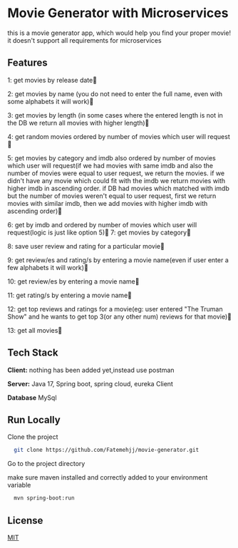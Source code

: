 # Movie Generator with Microservices

 this is a movie generator app, which would help you find your proper movie! 
 it doesn't support all requirements for microservices


## Features

1: get movies by release date🌟

2: get movies by name (you do not need to enter the full name, even with some alphabets it will work)🌟

3: get movies by length (in some cases where the entered length is not in the DB we return all movies with higher length)🌟

4: get random movies ordered by number of movies which user will request🌟

5: get movies by category and imdb also ordered by number of movies which user will request(if we had movies with same imdb and also the number of movies were equal to user request,
we return the movies. if we didn't have any movie which could fit with the imdb we return movies with higher imdb in ascending order. if DB had movies which matched with imdb
but the number of movies weren't equal to user request, first we return movies with similar imdb, then we add movies with higher imdb with ascending order)🌟

6: get by imdb and ordered by number of movies which user will request(logic is just like option 5)🌟
7: get movies by category🌟

8: save user review and rating for a particular movie🌟

9: get review/es and rating/s by entering a movie name(even if user enter a few alphabets it will work)🌟

10: get review/es by entering a movie name🌟

11: get rating/s by entering a movie name🌟

12: get top reviews and ratings for a movie(eg: user entered "The Truman Show" and he wants to get top 3(or any other num) reviews for that movie)🌟

13: get all movies🌟




## Tech Stack

**Client:** nothing has been added yet,instead use postman

**Server:** Java 17, Spring boot, spring cloud, eureka Client

**Database** MySql


## Run Locally

Clone the project

```bash
  git clone https://github.com/Fatemehjj/movie-generator.git
```

Go to the project directory

make sure maven installed and correctly added to your environment variable

```bash
  mvn spring-boot:run
```


## License

[MIT](https://choosealicense.com/licenses/mit/)





